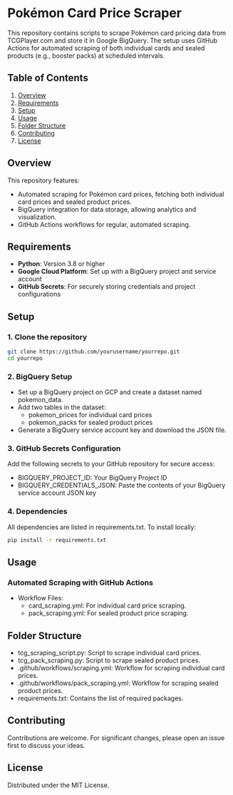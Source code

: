 # Pokémon Card Price Scraper

This repository contains scripts to scrape Pokémon card pricing data from TCGPlayer.com and store it in Google BigQuery. The setup uses GitHub Actions for automated scraping of both individual cards and sealed products (e.g., booster packs) at scheduled intervals.

## Table of Contents

1. [Overview](#overview)
2. [Requirements](#requirements)
3. [Setup](#setup)
4. [Usage](#usage)
5. [Folder Structure](#folder-structure)
6. [Contributing](#contributing)
7. [License](#license)

## Overview

This repository features:
- Automated scraping for Pokémon card prices, fetching both individual card prices and sealed product prices.
- BigQuery integration for data storage, allowing analytics and visualization.
- GitHub Actions workflows for regular, automated scraping.

## Requirements

- **Python**: Version 3.8 or higher
- **Google Cloud Platform**: Set up with a BigQuery project and service account
- **GitHub Secrets**: For securely storing credentials and project configurations

## Setup

### 1. Clone the repository

```bash
git clone https://github.com/yourusername/yourrepo.git
cd yourrepo
```

### 2. BigQuery Setup
- Set up a BigQuery project on GCP and create a dataset named pokemon_data.
- Add two tables in the dataset:
   - pokemon_prices for individual card prices
   - pokemon_packs for sealed product prices
- Generate a BigQuery service account key and download the JSON file.

### 3. GitHub Secrets Configuration
Add the following secrets to your GitHub repository for secure access:

- BIGQUERY_PROJECT_ID: Your BigQuery Project ID
- BIGQUERY_CREDENTIALS_JSON: Paste the contents of your BigQuery service account JSON key

### 4. Dependencies
All dependencies are listed in requirements.txt. To install locally:

```bash
pip install -r requirements.txt
```

## Usage
### Automated Scraping with GitHub Actions
- Workflow Files:
   - card_scraping.yml: For individual card price scraping.
   - pack_scraping.yml: For sealed product price scraping.

## Folder Structure
- tcg_scraping_script.py: Script to scrape individual card prices.
- tcg_pack_scraping.py: Script to scrape sealed product prices.
- .github/workflows/scraping.yml: Workflow for scraping individual card prices.
- .github/workflows/pack_scraping.yml: Workflow for scraping sealed product prices.
- requirements.txt: Contains the list of required packages.

## Contributing
Contributions are welcome. For significant changes, please open an issue first to discuss your ideas.

## License
Distributed under the MIT License.
